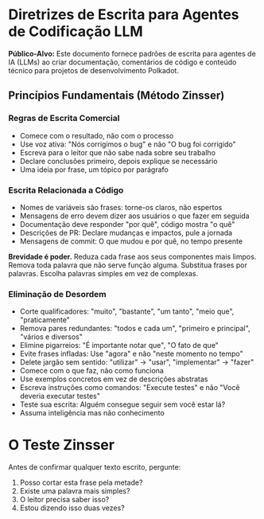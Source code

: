 # Diretrizes de Escrita para Agentes de Codificação LLM

**Público-Alvo:** Este documento fornece padrões de escrita para agentes de IA (LLMs) ao criar documentação, comentários de código e conteúdo técnico para projetos de desenvolvimento Polkadot.

## Princípios Fundamentais (Método Zinsser)

### Regras de Escrita Comercial

- Comece com o resultado, não com o processo
- Use voz ativa: "Nós corrigimos o bug" e não "O bug foi corrigido"
- Escreva para o leitor que não sabe nada sobre seu trabalho
- Declare conclusões primeiro, depois explique se necessário
- Uma ideia por frase, um tópico por parágrafo

### Escrita Relacionada a Código

- Nomes de variáveis são
  frases: torne-os claros, não espertos
- Mensagens de erro devem dizer aos usuários o que fazer em seguida
- Documentação deve responder "por quê", código mostra "o quê"
- Descrições de PR: Declare mudanças e impactos, pule a jornada
- Mensagens de commit: O que mudou e por quê, no tempo presente

**Brevidade é poder.** Reduza cada frase aos seus componentes mais limpos. Remova toda palavra que não serve função alguma. Substitua frases por palavras. Escolha palavras simples em vez de complexas.

### Eliminação de Desordem

- Corte qualificadores: "muito",
  "bastante", "um tanto", "meio que", "praticamente"
- Remova pares redundantes: "todos
  e cada um",
  "primeiro e principal", "vários e diversos"
- Elimine pigarreios: "É importante notar que", "O fato de que"
- Evite frases infladas: Use "agora" e não "neste momento no tempo"
- Delete jargão sem sentido: "utilizar" → "usar", "implementar" → "fazer"
- Comece com o que faz, não como funciona
- Use exemplos concretos em vez de descrições abstratas
- Escreva instruções como comandos: "Execute testes" e não "Você deveria executar testes"
- Teste sua escrita: Alguém consegue seguir sem você estar lá?
- Assuma inteligência mas não conhecimento

# O Teste Zinsser

Antes de confirmar qualquer texto escrito, pergunte:

1. Posso cortar esta frase pela metade?
2. Existe uma palavra mais simples?
3. O leitor precisa saber isso?
4. Estou dizendo isso duas vezes?